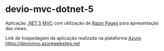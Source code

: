 # devio-mvc-dotnet-5
Aplicação [.NET 5](https://docs.microsoft.com/pt-br/dotnet/core/dotnet-five) [MVC](https://docs.microsoft.com/pt-br/aspnet/mvc/overview/getting-started/introduction/getting-started) com utilização de [Razor Pages](https://docs.microsoft.com/pt-br/aspnet/core/tutorials/razor-pages/razor-pages-start?view=aspnetcore-5.0&tabs=visual-studio) para apresentação das views.

Link de hospedagem da aplicação realizada na plataforma [Azure](https://azure.microsoft.com/pt-br/): https://deviomvc.azurewebsites.net
